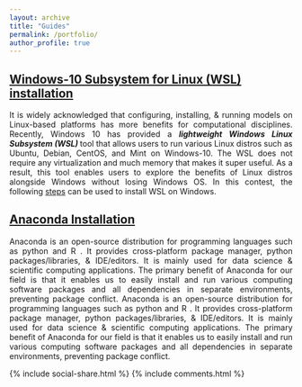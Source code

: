 ```yaml
---
layout: archive
title: "Guides"
permalink: /portfolio/
author_profile: true
---
```


## [Windows-10 Subsystem for Linux (WSL) installation](https://yonsci.github.io/yon_academic//portfolio/portfolio-1/)

<div align="justify"> It is widely acknowledged that configuring, installing, & running models on Linux-based platforms has more benefits for computational disciplines. Recently, Windows 10 has provided a <b> <em>lightweight Windows Linux Subsystem (WSL)</em> </b> tool that allows users to run various Linux distros such as Ubuntu, Debian, CentOS, and Mint on Windows-10. The WSL does not require any virtualization and much memory that makes it super useful. As a result, this tool enables users to explore the benefits of Linux distros alongside Windows without losing Windows OS. In this contest, the following <a href="https://yonsci.github.io/yon_academic//portfolio/portfolio-1/" target="_top">steps</a> can be used to install WSL on Windows. </div>
 
## [Anaconda Installation](https://yonsci.github.io/yon_academic//portfolio/portfolio-2/)

<div align="justify"> Anaconda is  an open-source distribution for  programming languages such as python and R . It provides cross-platform package manager,  python packages/libraries, & IDE/editors. It is mainly used for data science & scientific computing applications. The primary benefit of Anaconda for our field is that it enables us to easily install and run various computing software packages and all dependencies in separate environments, preventing package conflict.
Anaconda is  an open-source distribution for  programming languages such as python and R . It provides cross-platform package manager,  python packages/libraries, & IDE/editors. It is mainly used for data science & scientific computing applications. The primary benefit of Anaconda for our field is that it enables us to easily install and run various computing software packages and all dependencies in separate environments, preventing package conflict.  </div>

{% include social-share.html %}
{% include comments.html %}
